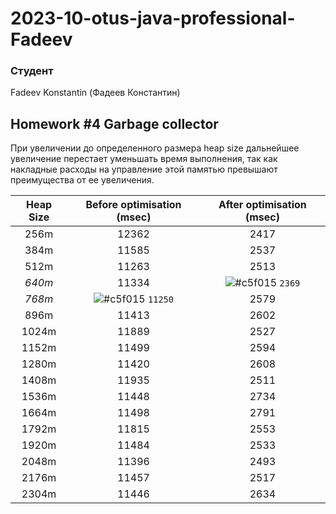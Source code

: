 # 2023-10-otus-java-professional-Fadeev

### Студент
Fadeev Konstantin (Фадеев Константин)

## Homework #4  Garbage collector

При увеличении до определенного размера heap size дальнейшее увеличение перестает уменьшать время выполнения,  так как накладные расходы на управление этой памятью превышают преимущества от ее увеличения.

| Heap Size | Before optimisation (msec) |                    After optimisation (msec)                    |
|:---------:|:--------------------------:|:---------------------------------------------------------------:|
|   256m    |           12362            |                              2417                               |
|   384m    |           11585            |                              2537                               |
|   512m    |           11263            |                              2513                               |
|  *640m*   |           11334            | ![#c5f015](https://placehold.co/15x15/c5f015/c5f015.png) `2369` |
|  *768m*   |           ![#c5f015](https://placehold.co/15x15/c5f015/c5f015.png) `11250`            |                              2579                               |
|   896m    |           11413            |                              2602                               |
|   1024m   |           11889            |                              2527                               |
|   1152m   |           11499            |                              2594                               |
|   1280m   |           11420            |                              2608                               |
|   1408m   |           11935            |                              2511                               |
|   1536m   |           11448            |                              2734                               |
|   1664m   |           11498            |                              2791                               |
|   1792m   |           11815            |                              2553                               |
|   1920m   |           11484            |                              2533                               |
|   2048m   |           11396            |                              2493                               |
|   2176m   |           11457            |                              2517                               |
|   2304m   |           11446            |                              2634                               |